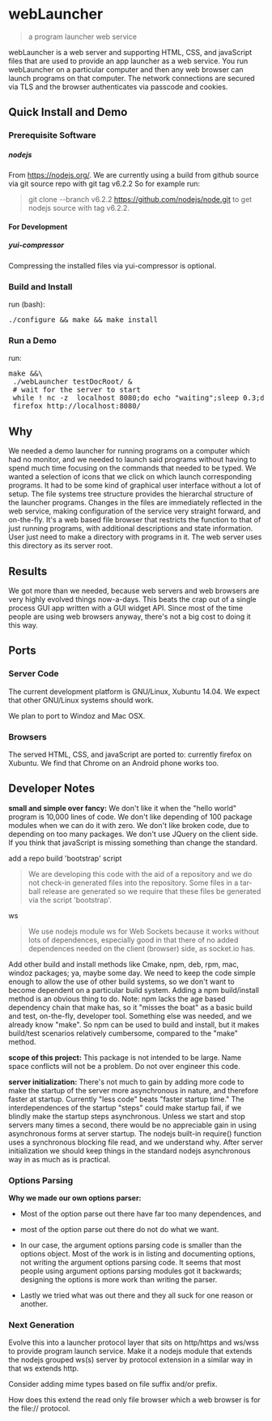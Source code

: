 # webLauncher

> a program launcher web service

webLauncher is a web server and supporting HTML, CSS, and javaScript files
that are used to provide an app launcher as a web service.  You run
webLauncher on a particular computer and then any web browser can launch
programs on that computer.  The network connections are secured via TLS
and the browser authenticates via passcode and cookies.


## Quick Install and Demo

### Prerequisite Software

##### nodejs

From https://nodejs.org/.  We are currently using a build from
github source via git source repo with git tag v6.2.2
So for example run:
> git clone --branch v6.2.2 https://github.com/nodejs/node.git
to get nodejs source with tag v6.2.2.

#### For Development

##### yui-compressor

Compressing the installed files via yui-compressor is optional.


### Build and Install

run (bash):

<pre>./configure && make && make install</pre>


### Run a Demo

run:

<pre>
make &&\
 ./webLauncher testDocRoot/ &
 # wait for the server to start
 while ! nc -z  localhost 8080;do echo "waiting";sleep 0.3;done
 firefox http://localhost:8080/
</pre>

## Why

We needed a demo launcher for running programs on a computer which had no
monitor, and we needed to launch said programs without having to spend
much time focusing on the commands that needed to be typed.  We wanted a
selection of icons that we click on which launch corresponding programs.
It had to be some kind of graphical user interface without a lot of setup.
The file systems tree structure provides the hierarchal structure of the
launcher programs.  Changes in the files are immediately reflected in the
web service, making configuration of the service very straight forward,
and on-the-fly.  It's a web based file browser that restricts the function
to that of just running programs, with additional descriptions and state
information.  User just need to make a directory with programs in it.
The web server uses this directory as its server root.

## Results

We got more than we needed, because web servers and web browsers are very
highly evolved things now-a-days.  This beats the crap out of a single
process GUI app written with a GUI widget API.  Since most of the time
people are using web browsers anyway, there's not a big cost to doing it
this way.


## Ports

### Server Code

The current development platform is GNU/Linux, Xubuntu 14.04.  We expect
that other GNU/Linux systems should work.

We plan to port to Windoz and Mac OSX.


### Browsers

The served HTML, CSS, and javaScript are ported to:
currently firefox on Xubuntu.  We find that Chrome on an Android phone works too.


## Developer Notes

<b>small and simple over fancy:</b>
We don't like it when the "hello world" program is 10,000 lines of code.
We don't like depending of 100 package modules when we can do it with
zero.  We don't like broken code, due to depending on too many packages.
We don't use JQuery on the client side.  If you think that javaScript is
missing something than change the standard.

add a repo build 'bootstrap' script
> We are developing this code with the aid of a repository and we do not
> check-in generated files into the repository.  Some files in a tar-ball
> release are generated so we require that these files be generated via
> the script 'bootstrap'.

ws
> We use nodejs module ws for Web Sockets because it works without lots
> of dependences, especially good in that there of no added dependences
> needed on the client (browser) side, as socket.io has.

Add other build and install methods like Cmake, npm, deb, rpm, mac, windoz
packages; ya, maybe some day.  We need to keep the code simple enough to
allow the use of other build systems, so we don't want to become dependent
on a particular build system.  Adding a npm build/install method is an
obvious thing to do.  Note: npm lacks the age based dependency chain that
make has, so it "misses the boat" as a basic build and test, on-the-fly,
developer tool.  Something else was needed, and we already know "make".
So npm can be used to build and install, but it makes build/test scenarios
relatively cumbersome, compared to the "make" method.

<b>scope of this project:</b>
This package is not intended to be large. Name space conflicts will not
be a problem.  Do not over engineer this code.

<b>server initialization:</b> There's not much to gain by adding more code
to make the startup of the server more asynchronous in nature, and
therefore faster at startup.  Currently "less code" beats "faster startup
time."  The interdependences of the startup "steps" could make startup
fail, if we blindly make the startup steps asynchronous.  Unless we start
and stop servers many times a second, there would be no appreciable gain
in using asynchronous forms at server startup.  The nodejs built-in
require() function uses a synchronous blocking file read, and we
understand why.  After server initialization we should keep things in the
standard nodejs asynchronous way in as much as is practical.

### Options Parsing

<b>Why we made our own options parser:</b>

* Most of the option parse out there have far too many dependences, and

* most of the option parse out there do not do what we want.

* In our case, the argument options parsing code is smaller than
the options object.  Most of the work is in listing and documenting
options, not writing the argument options parsing code.  It seems that
most people using argument options parsing modules got it backwards;
designing the options is more work than writing the parser.

* Lastly we tried what was out there and they all suck for one reason or
another.

### Next Generation

Evolve this into a launcher protocol layer that sits on http/https and
ws/wss to provide program launch service.  Make it a nodejs module that
extends the nodejs grouped ws(s) server by protocol extension in a similar
way in that ws extends http.

Consider adding mime types based on file suffix and/or prefix.

How does this extend the read only file browser which a web browser is
for the file:// protocol.

